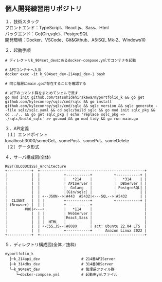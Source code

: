 ## 個人開発練習用リポジトリ

１．技術スタック  
フロントエンド：TypeScript、React.js、Sass、Html  
バックエンド：Go(Gin,sqlc)、PostgreSQL  
開発環境：Docker、VSCode、Git&Github、A5:SQL Mk-2、Windows10  
<!--
開発環境からDockerで作成しローカルへのミドルウェアのインストールは一切行わない。  
ベンダーロックインを避けるためあまりにも便利すぎるクラウドサービス依存は避ける。（ファイルを置くだけでデプロイできてしまうようなサービス等）  
CSS-in-JSは情勢をよく観察しデファクトスタンダードが決まるまでは手を出さず様子を見る。  
-->
２．起動手順
```
# ディレクトリk_904set_devにあるdocker-compose.ymlでコンテナを起動

# APIコンテナへ入系
docker exec -it k_904set_dev-214api_dev-1 bash

# 同じ階層にmain.goが存在することを確認する

# 以下のコマンド群をまとめてシェルで流す
go mod init github.com/tatsuhidehirakawa/myportfolio_k && go get github.com/kyleconroy/sqlc/cmd/sqlc && go install github.com/kyleconroy/sqlc/cmd/sqlc && sqlc version && sqlc generate --file sqlc/sqlc.yaml && cd sqlc/build_sqlc && go mod init sqlc_pkg && cd ../.. && go get sqlc_pkg | echo 'replace sqlc_pkg => ./sqlc/build_sqlc' >> go.mod && go mod tidy && go run main.go
```
３．API定義  
（１）エンドポイント  
     localhost:3000/someGet、somePost、somePut、someDelete  
（２）データ形式  
  
４．サーバ構成図(全体)  
```
REST(ULCODC$SS)_Architecture
+-----------+  +------------------------------------------------+
|           |  |           +-----------+          +-----------+ |
|           |  |           |   *214    |          |   *314    | |
|           |  |           | APIServer |          |  DBServer | |
|           |  |           |  Golang   |          | PostgreSQL| |
|           |  |           |(Gin/sqlc) |          |           | |
|           |  | +--JSON-->|#443  #5432|<---SQL-->|#5432      | |
|  CLIENT   |  | |         +-----------+          +-----------+ |
| (Browser) |  | |         +-----------+                        |
|        #80|<---+         |   *114    |                        |
|           |  | |         | WebServer |                        |
|           |  | |         |React,Sass |                        |
|           |  | |  HTML   |           |                        |
|           |  | +-CSS,JS--|#8080      | act: Ubuntu 22.04 LTS  |
|           |  |           +-----------+      Amazon Linux 2022 |
+-----------+  +------------------------------------------------+
```
５．ディレクトリ構成図(全体／抜粋)  
```
myportfolio_k
  ├─k_214api_dev                   # 214番APIServer
  ├─k_314dbs_dev                   # 314番DBServer
  └─k_904set_dev                   # 管理系ファイル群
     └─docker-compose.yml          # 起動用ymlファイル
```

<!--
ディレクトリ命名規則  

|桁番号|     意 味      | 記 号 |     例     | レベル感 | 備 考 |
| :---: |:---      | :---: | :---      | :---    | :---  |
|桁1|プロジェクト記号  |   k   |個人開発練習|         |       |
|  桁2  |  サーバ番号     | _101  |101サーバ   |         |       |
|&nbsp;&nbsp;&nbsp;&nbsp;〃&nbsp;&nbsp;&nbsp;&nbsp;|&nbsp;&nbsp;&nbsp;&nbsp;〃&nbsp;&nbsp;&nbsp;&nbsp;| _201  |201サーバ   |         |       |
|  〃   |&nbsp;&nbsp;&nbsp;&nbsp;&nbsp;&nbsp;&nbsp;&nbsp;&nbsp;&nbsp;&nbsp;&nbsp;&nbsp;&nbsp;&nbsp;&nbsp;〃&nbsp;&nbsp;&nbsp;&nbsp;&nbsp;&nbsp;&nbsp;&nbsp;&nbsp;&nbsp;&nbsp;&nbsp;&nbsp;&nbsp;&nbsp;&nbsp;| _202  |202サーバ   |         |       |
|  〃   |      〃        | _301  |301サーバ   |&nbsp;&nbsp;&nbsp;&nbsp;&nbsp;&nbsp;&nbsp;&nbsp;&nbsp;&nbsp;&nbsp;&nbsp;&nbsp;&nbsp;&nbsp;&nbsp;&nbsp;&nbsp;&nbsp;&nbsp;&nbsp;&nbsp;&nbsp;&nbsp;&nbsp;&nbsp;&nbsp;&nbsp;&nbsp;&nbsp;&nbsp;&nbsp;&nbsp;&nbsp;&nbsp;&nbsp;&nbsp;&nbsp;&nbsp;&nbsp;&nbsp;&nbsp;&nbsp;&nbsp;&nbsp;&nbsp;||
|  桁3  |主たる技術スタック| _re  |React.js    |作り込み中|※CodeSandbox<br>(https://codesandbox.io/s/weathered-violet-86tgok)|
|  〃   |      〃        | _go  |Golang      |将来検討予定||
|  〃   |      〃        | _re  |Rails       |錬成中||
|  〃   |      〃        | _pg  |PostgreSQL  |とりあえずサーバは立てた||
|  桁4  | サーバ種別      | _wbs  |Webサーバ   |||
|  〃   |      〃        | _aps  |APサーバ    |||
|  〃   |      〃        | _dbs  |dbサーバ    |||
|  桁5  |生成種別        |   _g   |「git clone」から生成|||
|  〃   |      〃        |   _d  |「docker compose run」から生成|||
|  〃   |      〃        |   _c  |CodeSandboxからインポート|||
-->



